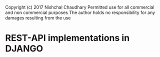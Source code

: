 Copyright (c) 2017 Nishchal Chaudhary
Permitted use for all commercial and non commercial purposes
The author holds no responsibility for any damages resulting from the use 
# REST-API implementations in DJANGO
